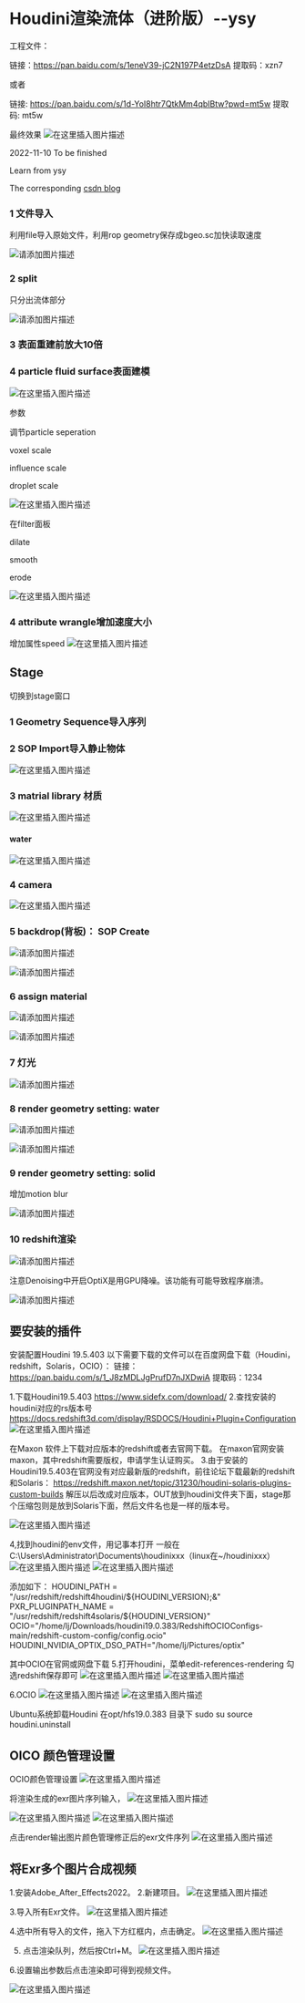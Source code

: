# Houdini渲染流体（进阶版）--ysy

工程文件：

链接：https://pan.baidu.com/s/1eneV39-jC2N197P4etzDsA 
提取码：xzn7 

或者

链接: https://pan.baidu.com/s/1d-YoI8htr7QtkMm4qbIBtw?pwd=mt5w 
提取码: mt5w 


最终效果
![在这里插入图片描述](https://img-blog.csdnimg.cn/d1de95eb21b447a78f4d9aec6a86def1.png)


2022-11-10
To be finished

Learn from ysy

The corresponding [csdn blog](https://blog.csdn.net/weixin_43940314/article/details/127785069?csdn_share_tail=%7B%22type%22%3A%22blog%22%2C%22rType%22%3A%22article%22%2C%22rId%22%3A%22127785069%22%2C%22source%22%3A%22weixin_43940314%22%7D) 

### 1 文件导入

利用file导入原始文件，利用rop geometry保存成bgeo.sc加快读取速度



![请添加图片描述](https://img-blog.csdnimg.cn/87f92a5eadca4263957b5d91d72c2806.png)



### 2 split

只分出流体部分

![请添加图片描述](https://img-blog.csdnimg.cn/30afe2eb7149468983c8408e7470f824.png)






### 3 表面重建前放大10倍



### 4 particle fluid surface表面建模


![在这里插入图片描述](https://img-blog.csdnimg.cn/2af73f9887b04d3cb3b3edfc2d00d3a3.png)




参数

调节particle seperation

voxel scale

influence scale

droplet scale

![在这里插入图片描述](https://img-blog.csdnimg.cn/4a058bcfbe2b4f139b326faced98516a.png)





在filter面板

dilate

smooth

erode



![在这里插入图片描述](https://img-blog.csdnimg.cn/fde7bbf940fe4d17a78196ffc16592f6.png)








### 4 attribute wrangle增加速度大小

增加属性speed
![在这里插入图片描述](https://img-blog.csdnimg.cn/b27787b3924f43e2847d5c27d5a798ee.png)



## Stage

切换到stage窗口



### 1 Geometry Sequence导入序列

### 2 SOP Import导入静止物体


![在这里插入图片描述](https://img-blog.csdnimg.cn/cdc9d1ac38be41f59915371d003caa50.png)



### 3 matrial library 材质



![在这里插入图片描述](https://img-blog.csdnimg.cn/57f4c770f5db4489bfd8c166378991d4.png)







#### water


![在这里插入图片描述](https://img-blog.csdnimg.cn/f2515f776a36479b83d47e28c5c742ca.png)


### 4 camera


![在这里插入图片描述](https://img-blog.csdnimg.cn/0c35210a18f1455287e56b7e4152edeb.png)

### 5 backdrop(背板)： SOP Create



![请添加图片描述](https://img-blog.csdnimg.cn/6c27e451a52d47beb59be05499f4a08b.png)


![请添加图片描述](https://img-blog.csdnimg.cn/3e722928e4e746e38bc6f6562325b884.png)






### 6 assign material


![请添加图片描述](https://img-blog.csdnimg.cn/46bd5e42c8ab4886833a690b0f23bd80.png)




![请添加图片描述](https://img-blog.csdnimg.cn/b253b6bdea0e4de1950aec12ec006471.png)


### 7 灯光



![请添加图片描述](https://img-blog.csdnimg.cn/e40c420fa7e54fce8afd84825d69e3ce.png)

### 8 render geometry setting: water


![请添加图片描述](https://img-blog.csdnimg.cn/6a907db3e1254c6d9b07b0a03aa3f90b.png)



![请添加图片描述](https://img-blog.csdnimg.cn/8877247738af405ea2f8b11c9e4fa527.png)


### 9  render geometry setting: solid

增加motion blur


![请添加图片描述](https://img-blog.csdnimg.cn/7e0eb4dec8464a8da6efb0868ce1dfab.png)



### 10 redshift渲染


![请添加图片描述](https://img-blog.csdnimg.cn/ec85c2267f1b492d8aecfe83fdd489ea.png)






注意Denoising中开启OptiX是用GPU降噪。该功能有可能导致程序崩溃。

![请添加图片描述](https://img-blog.csdnimg.cn/048e32f667034a7c9c0541a3005b3876.png)






## 要安装的插件
安装配置Houdini 19.5.403
以下需要下载的文件可以在百度网盘下载（Houdini，redshift，Solaris，OCIO）：
链接：https://pan.baidu.com/s/1_J8zMDLJgPrufD7nJXDwiA 
提取码：1234

1.下载Houdini19.5.403
https://www.sidefx.com/download/
2.查找安装的houdini对应的rs版本号
https://docs.redshift3d.com/display/RSDOCS/Houdini+Plugin+Configuration
 ![在这里插入图片描述](https://img-blog.csdnimg.cn/a570e48f4ed8462b93e25a8ea3c1bf57.png)

在Maxon 软件上下载对应版本的redshift或者去官网下载。
在maxon官网安装maxon，其中redshift需要版权，申请学生认证购买。
3.由于安装的Houdini19.5.403在官网没有对应最新版的redshift，前往论坛下载最新的redshift和Solaris：
https://redshift.maxon.net/topic/31230/houdini-solaris-plugins-custom-builds
解压以后改成对应版本，OUT放到houdini文件夹下面，stage那个压缩包则是放到Solaris下面，然后文件名也是一样的版本号。
 
![在这里插入图片描述](https://img-blog.csdnimg.cn/dd058e692fab40adbdd4c95cf4282477.png)

4,找到houdini的env文件，用记事本打开
一般在C:\Users\Administrator\Documents\houdinixxx（linux在~/houdinixxx）
 ![在这里插入图片描述](https://img-blog.csdnimg.cn/07488bde8c58463bb30fba3e0ac43127.png)
![在这里插入图片描述](https://img-blog.csdnimg.cn/47752a8a8f3648d08f214d4dd56d366e.png)

 
添加如下：
HOUDINI_PATH = "/usr/redshift/redshift4houdini/${HOUDINI_VERSION};&"
PXR_PLUGINPATH_NAME = "/usr/redshift/redshift4solaris/${HOUDINI_VERSION}"
OCIO="/home/lj/Downloads/houdini19.0.383/RedshiftOCIOConfigs-main/redshift-custom-config/config.ocio"
HOUDINI_NVIDIA_OPTIX_DSO_PATH="/home/lj/Pictures/optix"

其中OCIO在官网或网盘下载
5.打开houdini，菜单edit-references-rendering 勾选redshift保存即可
   ![在这里插入图片描述](https://img-blog.csdnimg.cn/07842f022da34fba8af4cbc0845f308e.png)
![在这里插入图片描述](https://img-blog.csdnimg.cn/4354448ea4b642b38d3db5ced4b5b80e.png)


6.OCIO
 ![在这里插入图片描述](https://img-blog.csdnimg.cn/eeaedaf840544f10bb9487bee9d09b5c.png)
![在这里插入图片描述](https://img-blog.csdnimg.cn/3bc515e342ce4edb98424f831d7f03be.png)

 
Ubuntu系统卸载Houdini
在opt/hfs19.0.383 目录下
sudo su
source houdini.uninstall


## OICO 颜色管理设置
OCIO颜色管理设置
 ![在这里插入图片描述](https://img-blog.csdnimg.cn/dad562b4edae4820bf99d6e56755df2d.png)

将渲染生成的exr图片序列输入，
 ![在这里插入图片描述](https://img-blog.csdnimg.cn/77cb2253cc66455d838e8452517fc402.png)

 ![在这里插入图片描述](https://img-blog.csdnimg.cn/b0fc18330b7b46a9b194a9aef6e8b658.png)
![在这里插入图片描述](https://img-blog.csdnimg.cn/dd1dd7ae790d4bafb1bd297f746bbca8.png)

 
点击render输出图片颜色管理修正后的exr文件序列
 ![在这里插入图片描述](https://img-blog.csdnimg.cn/842afa7067d742af830fd9c4c1de255a.png)

## 将Exr多个图片合成视频
1.安装Adobe_After_Effects2022。
2.新建项目。
 ![在这里插入图片描述](https://img-blog.csdnimg.cn/8056e5ee57294dffa2edbb5c334dc58b.png)

3.导入所有Exr文件。
 ![在这里插入图片描述](https://img-blog.csdnimg.cn/1c61306058214db6b509ba4f00cbe8f8.png)

4.选中所有导入的文件，拖入下方红框内，点击确定。
 ![在这里插入图片描述](https://img-blog.csdnimg.cn/a88f8518c19f4b69b390c5a1608318ec.png)

5. 点击渲染队列，然后按Ctrl+M。
 ![在这里插入图片描述](https://img-blog.csdnimg.cn/1c751d265d4e499486d46c37dffaedc7.png)

6.设置输出参数后点击渲染即可得到视频文件。
 
![在这里插入图片描述](https://img-blog.csdnimg.cn/4a19ddf5be93403e91828c6fc6371602.png)


